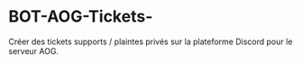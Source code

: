 # BOT-AOG-Tickets-
Créer des tickets supports / plaintes privés sur la plateforme Discord pour le serveur AOG.
